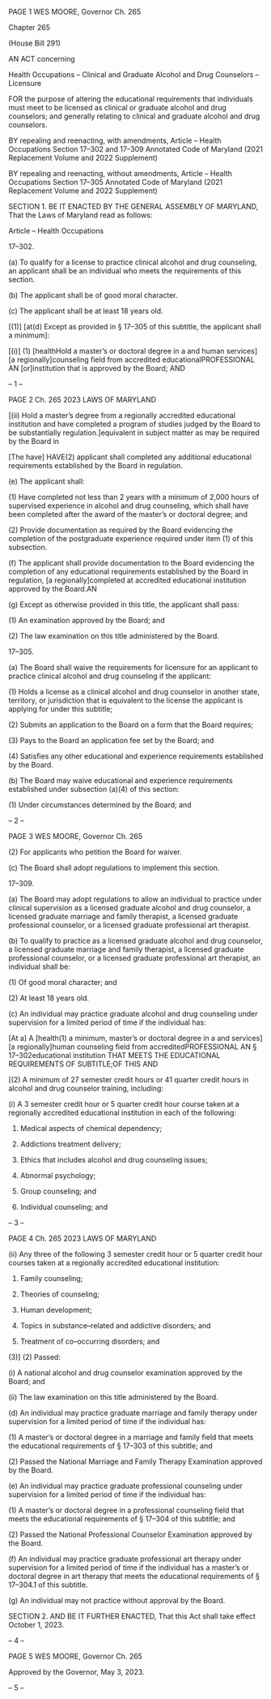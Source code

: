 PAGE 1
WES MOORE, Governor Ch. 265

Chapter 265

(House Bill 291)

AN ACT concerning

Health Occupations – Clinical and Graduate Alcohol and Drug Counselors
– Licensure

FOR the purpose of altering the educational requirements that individuals must meet to
be licensed as clinical or graduate alcohol and drug counselors; and generally
relating to clinical and graduate alcohol and drug counselors.

BY repealing and reenacting, with amendments,
Article – Health Occupations
Section 17–302 and 17–309
Annotated Code of Maryland
(2021 Replacement Volume and 2022 Supplement)

BY repealing and reenacting, without amendments,
Article – Health Occupations
Section 17–305
Annotated Code of Maryland
(2021 Replacement Volume and 2022 Supplement)

SECTION 1. BE IT ENACTED BY THE GENERAL ASSEMBLY OF MARYLAND,
That the Laws of Maryland read as follows:

Article – Health Occupations

17–302.

(a) To qualify for a license to practice clinical alcohol and drug counseling, an
applicant shall be an individual who meets the requirements of this section.

(b) The applicant shall be of good moral character.

(c) The applicant shall be at least 18 years old.

[(1)] [at(d) Except as provided in § 17–305 of this subtitle, the applicant shall a
minimum]:

[(i)] (1) [healthHold a master’s or doctoral degree in a and human
services] [a regionally]counseling field from accredited educationalPROFESSIONAL AN
[or]institution that is approved by the Board; AND

– 1 –

PAGE 2
Ch. 265 2023 LAWS OF MARYLAND

[(ii) Hold a master’s degree from a regionally accredited educational
institution and have completed a program of studies judged by the Board to be substantially
regulation.]equivalent in subject matter as may be required by the Board in

[The have] HAVE(2) applicant shall completed any additional educational
requirements established by the Board in regulation.

(e) The applicant shall:

(1) Have completed not less than 2 years with a minimum of 2,000 hours
of supervised experience in alcohol and drug counseling, which shall have been completed
after the award of the master’s or doctoral degree; and

(2) Provide documentation as required by the Board evidencing the
completion of the postgraduate experience required under item (1) of this subsection.

(f) The applicant shall provide documentation to the Board evidencing the
completion of any educational requirements established by the Board in regulation,
[a regionally]completed at accredited educational institution approved by the Board.AN

(g) Except as otherwise provided in this title, the applicant shall pass:

(1) An examination approved by the Board; and

(2) The law examination on this title administered by the Board.

17–305.

(a) The Board shall waive the requirements for licensure for an applicant to
practice clinical alcohol and drug counseling if the applicant:

(1) Holds a license as a clinical alcohol and drug counselor in another state,
territory, or jurisdiction that is equivalent to the license the applicant is applying for under
this subtitle;

(2) Submits an application to the Board on a form that the Board requires;

(3) Pays to the Board an application fee set by the Board; and

(4) Satisfies any other educational and experience requirements
established by the Board.

(b) The Board may waive educational and experience requirements established
under subsection (a)(4) of this section:

(1) Under circumstances determined by the Board; and

– 2 –

PAGE 3
WES MOORE, Governor Ch. 265

(2) For applicants who petition the Board for waiver.

(c) The Board shall adopt regulations to implement this section.

17–309.

(a) The Board may adopt regulations to allow an individual to practice under
clinical supervision as a licensed graduate alcohol and drug counselor, a licensed graduate
marriage and family therapist, a licensed graduate professional counselor, or a licensed
graduate professional art therapist.

(b) To qualify to practice as a licensed graduate alcohol and drug counselor, a
licensed graduate marriage and family therapist, a licensed graduate professional
counselor, or a licensed graduate professional art therapist, an individual shall be:

(1) Of good moral character; and

(2) At least 18 years old.

(c) An individual may practice graduate alcohol and drug counseling under
supervision for a limited period of time if the individual has:

[At a] A [health(1) a minimum, master’s or doctoral degree in a and
services] [a regionally]human counseling field from accreditedPROFESSIONAL AN
§ 17–302educational institution THAT MEETS THE EDUCATIONAL REQUIREMENTS OF
SUBTITLE;OF THIS AND

[(2) A minimum of 27 semester credit hours or 41 quarter credit hours in
alcohol and drug counselor training, including:

(i) A 3 semester credit hour or 5 quarter credit hour course taken at
a regionally accredited educational institution in each of the following:

1. Medical aspects of chemical dependency;

2. Addictions treatment delivery;

3. Ethics that includes alcohol and drug counseling issues;

4. Abnormal psychology;

5. Group counseling; and

6. Individual counseling; and

– 3 –

PAGE 4
Ch. 265 2023 LAWS OF MARYLAND

(ii) Any three of the following 3 semester credit hour or 5 quarter
credit hour courses taken at a regionally accredited educational institution:

1. Family counseling;

2. Theories of counseling;

3. Human development;

4. Topics in substance–related and addictive disorders; and

5. Treatment of co–occurring disorders; and

(3)] (2) Passed:

(i) A national alcohol and drug counselor examination approved by
the Board; and

(ii) The law examination on this title administered by the Board.

(d) An individual may practice graduate marriage and family therapy under
supervision for a limited period of time if the individual has:

(1) A master’s or doctoral degree in a marriage and family field that meets
the educational requirements of § 17–303 of this subtitle; and

(2) Passed the National Marriage and Family Therapy Examination
approved by the Board.

(e) An individual may practice graduate professional counseling under
supervision for a limited period of time if the individual has:

(1) A master’s or doctoral degree in a professional counseling field that
meets the educational requirements of § 17–304 of this subtitle; and

(2) Passed the National Professional Counselor Examination approved by
the Board.

(f) An individual may practice graduate professional art therapy under
supervision for a limited period of time if the individual has a master’s or doctoral degree
in art therapy that meets the educational requirements of § 17–304.1 of this subtitle.

(g) An individual may not practice without approval by the Board.

SECTION 2. AND BE IT FURTHER ENACTED, That this Act shall take effect
October 1, 2023.

– 4 –

PAGE 5
WES MOORE, Governor Ch. 265

Approved by the Governor, May 3, 2023.

– 5 –